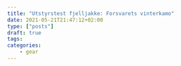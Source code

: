 ```yaml
---
title: "Utstyrstest fjelljakke: Forsvarets vinterkamo"
date: 2021-05-21T21:47:12+02:00
type: ["posts"]
draft: true
tags:
categories:
    - gear
---
```


